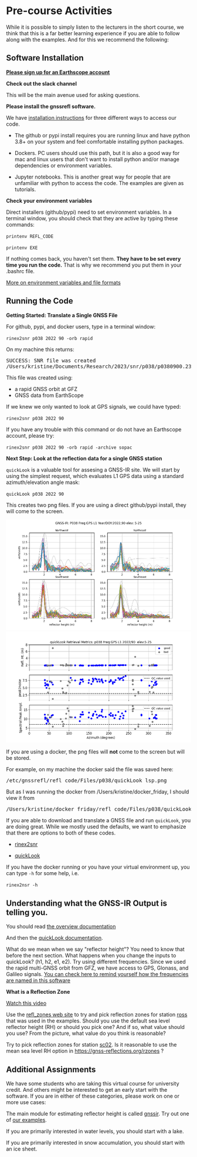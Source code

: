 # Pre-course Activities

While it is possible to simply listen to the lecturers in the short 
course, we think that this is a far better learning experience if 
you are able to follow along with the examples. And for this we recommend the following:

## Software Installation

[**Please sign up for an Earthscope account**](https://data-idm.unavco.org/user/profile/login)


**Check out the slack channel**

This will be the main avenue used for asking questions.

**Please install the gnssrefl software.**

We have [installation instructions](https://gnssrefl.readthedocs.io/en/latest/pages/README_install.html) 
for three different ways to access our code. 

- The github or pypi install requires you are running linux and 
have python 3.8+ on your system and feel comfortable
installing python packages.  

- Dockers. PC users should use this path, but it is also a good way 
for mac and linux users that don't want to install python and/or 
manage dependencies or environment variables.

- Jupyter notebooks. This is another great way for people that are unfamiliar 
with python to access the code. The examples are given as tutorials.

**Check your environment variables**

Direct installers (github/pypi) need to set environment variables. In a terminal window, you should
check that they are active by typing these commands:

<code>printenv REFL_CODE</code>

<code>printenv EXE</code>

If nothing comes back, you haven't set them. **They have to be set every time you run the code.**
That is why we recommend you put them in your .bashrc file.


[More on environment variables and file formats](https://gnssrefl.readthedocs.io/en/latest/pages/README_install.html#environment-variables)

## Running the Code 

**Getting Started: Translate a Single GNSS File**

For github, pypi, and docker users, type in a terminal window:

<code>rinex2snr p038 2022 90 -orb rapid</code>

On my machine this returns:

<pre>
SUCCESS: SNR file was created 
/Users/kristine/Documents/Research/2023/snr/p038/p0380900.23.snr66
</pre>

This file was created using:

- a rapid GNSS orbit at GFZ
- GNSS data from EarthScope

If we knew we only wanted to look at GPS signals, we could have typed:

<code>rinex2snr p038 2022 90</code>

If you have any trouble with this command or do not have an Earthscope account, please try:

<code>rinex2snr p038 2022 90 -orb rapid -archive sopac</code>

**Next Step: Look at the reflection data for a single GNSS station**

<code>quickLook</code> is a valuable tool for assesing a GNSS-IR site. We will start by using the 
simplest request, which evaluates L1 GPS data using a standard azimuth/elevation angle mask:

<code>quickLook p038 2022 90</code>

This creates two png files. If you are using a direct github/pypi install, they will come to the screen.

<img src="../_static/p038-2.png">
<img src="../_static/p038-1.png">

If you are using a docker, the png files will **not** come to the screen but 
will be stored. 

For example, on my machine the docker said the file was saved here:

<pre>
/etc/gnssrefl/refl_code/Files/p038/quickLook_lsp.png
</pre>

But as I was running the docker from /Users/kristine/docker_friday, I should view 
it from 

<pre>
/Users/kristine/docker_friday/refl_code/Files/p038/quickLook_lsp.png
</pre>

If you are able to download and translate a GNSS file and 
run <code>quickLook</code>, you are doing great.
While we mostly used the defaults, we want to emphasize that there are options 
to both of these codes.


- [rinex2snr](https://gnssrefl.readthedocs.io/en/latest/api/gnssrefl.rinex2snr_cl.html)

- [quickLook](https://gnssrefl.readthedocs.io/en/latest/api/gnssrefl.quickLook_cl.html)

If you have the docker running or you have your virtual environment up, you can type <code>-h</code>
for some help, i.e.

<code>rinex2nsr -h</code>


## Understanding what the GNSS-IR Output is telling you.

You should read [the overview documentation](https://gnssrefl.readthedocs.io/en/latest/pages/understand.html)

And then the [quickLook documentation](https://gnssrefl.readthedocs.io/en/latest/pages/quickLook.html).

What do we mean when we say "reflector height"? You need to know that before the next section.
What happens when you change the inputs to quickLook? (h1, h2, e1, e2). Try using different 
frequencies. Since we used the rapid multi-GNSS orbit from GFZ, we have access to GPS, Glonass,
and Galileo signals. [You can check here to remind yourself how the frequencies are named in this software](https://gnssrefl.readthedocs.io/en/latest/pages/file_structure.html)

**What is a Reflection Zone**

[Watch this video](https://www.youtube.com/watch?v=sygZMeCHHDg&t=23s)

Use the [refl_zones web site](https://gnss-reflections.org/rzones) to try and pick 
reflection zones for station [ross](http://gnss-reflections.org/geoid?station=ross) 
that was used in the examples. Should you use the default
sea level reflector height (RH) or should you pick one? And if so, what value should you use?
From the picture, what value do you think is reasonable?


Try to pick reflection zones for station [sc02](http://gnss-reflections.org/geoid?station=sc02). 
Is it reasonable to use the mean sea level RH option in https://gnss-reflections.org/rzones ?

## Additional Assignments

We have some students who are taking this virtual course for university credit. And others 
might be interested to get an early start with the software. If you are in either of these 
categories, please work on one or more use cases:

The main module for estimating reflector height is 
called [gnssir](https://gnssrefl.readthedocs.io/en/latest/pages/gnssir.html).
Try out one of [our examples](https://gnssrefl.readthedocs.io/en/latest/pages/first_drivethru.html). 

If you are primarily interested in water levels, you should start with a lake. 

If you are primarily interested in snow accumulation, you should start with an ice sheet.  

